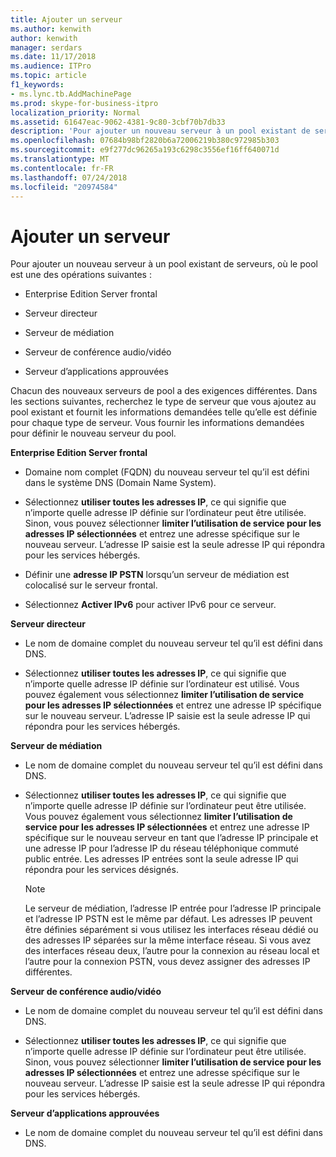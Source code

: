 ```yaml
---
title: Ajouter un serveur
ms.author: kenwith
author: kenwith
manager: serdars
ms.date: 11/17/2018
ms.audience: ITPro
ms.topic: article
f1_keywords:
- ms.lync.tb.AddMachinePage
ms.prod: skype-for-business-itpro
localization_priority: Normal
ms.assetid: 61647eac-9062-4381-9c80-3cbf70b7db33
description: 'Pour ajouter un nouveau serveur à un pool existant de serveurs, où le pool est une des opérations suivantes :'
ms.openlocfilehash: 07684b98bf2820b6a72006219b380c972985b303
ms.sourcegitcommit: e9f277dc96265a193c6298c3556ef16ff640071d
ms.translationtype: MT
ms.contentlocale: fr-FR
ms.lasthandoff: 07/24/2018
ms.locfileid: "20974584"
---
```

# <a name="add-server"></a>Ajouter un serveur
 
Pour ajouter un nouveau serveur à un pool existant de serveurs, où le pool est une des opérations suivantes :
  
- Enterprise Edition Server frontal
    
- Serveur directeur
    
- Serveur de médiation
    
- Serveur de conférence audio/vidéo
    
- Serveur d’applications approuvées
    
Chacun des nouveaux serveurs de pool a des exigences différentes. Dans les sections suivantes, recherchez le type de serveur que vous ajoutez au pool existant et fournit les informations demandées telle qu’elle est définie pour chaque type de serveur. Vous fournir les informations demandées pour définir le nouveau serveur du pool.
  
 **Enterprise Edition Server frontal**
  
- Domaine nom complet (FQDN) du nouveau serveur tel qu’il est défini dans le système DNS (Domain Name System).
    
- Sélectionnez **utiliser toutes les adresses IP**, ce qui signifie que n’importe quelle adresse IP définie sur l’ordinateur peut être utilisée. Sinon, vous pouvez sélectionner **limiter l’utilisation de service pour les adresses IP sélectionnées** et entrez une adresse spécifique sur le nouveau serveur. L’adresse IP saisie est la seule adresse IP qui répondra pour les services hébergés.
    
- Définir une **adresse IP PSTN** lorsqu’un serveur de médiation est colocalisé sur le serveur frontal.
    
- Sélectionnez **Activer IPv6** pour activer IPv6 pour ce serveur.
    
 **Serveur directeur**
  
- Le nom de domaine complet du nouveau serveur tel qu’il est défini dans DNS.
    
- Sélectionnez **utiliser toutes les adresses IP**, ce qui signifie que n’importe quelle adresse IP définie sur l’ordinateur est utilisé. Vous pouvez également vous sélectionnez **limiter l’utilisation de service pour les adresses IP sélectionnées** et entrez une adresse IP spécifique sur le nouveau serveur. L’adresse IP saisie est la seule adresse IP qui répondra pour les services hébergés.
    
 **Serveur de médiation**
  
- Le nom de domaine complet du nouveau serveur tel qu’il est défini dans DNS.
    
- Sélectionnez **utiliser toutes les adresses IP**, ce qui signifie que n’importe quelle adresse IP définie sur l’ordinateur peut être utilisée. Vous pouvez également vous sélectionnez **limiter l’utilisation de service pour les adresses IP sélectionnées** et entrez une adresse IP spécifique sur le nouveau serveur en tant que l’adresse IP principale et une adresse IP pour l’adresse IP du réseau téléphonique commuté public entrée. Les adresses IP entrées sont la seule adresse IP qui répondra pour les services désignés.
    
    > [!NOTE]
    > Le serveur de médiation, l’adresse IP entrée pour l’adresse IP principale et l’adresse IP PSTN est le même par défaut. Les adresses IP peuvent être définies séparément si vous utilisez les interfaces réseau dédié ou des adresses IP séparées sur la même interface réseau. Si vous avez des interfaces réseau deux, l’autre pour la connexion au réseau local et l’autre pour la connexion PSTN, vous devez assigner des adresses IP différentes. 
  
 **Serveur de conférence audio/vidéo**
  
- Le nom de domaine complet du nouveau serveur tel qu’il est défini dans DNS.
    
- Sélectionnez **utiliser toutes les adresses IP**, ce qui signifie que n’importe quelle adresse IP définie sur l’ordinateur peut être utilisée. Sinon, vous pouvez sélectionner **limiter l’utilisation de service pour les adresses IP sélectionnées** et entrez une adresse spécifique sur le nouveau serveur. L’adresse IP saisie est la seule adresse IP qui répondra pour les services hébergés.
    
 **Serveur d’applications approuvées**
  
- Le nom de domaine complet du nouveau serveur tel qu’il est défini dans DNS.
    

